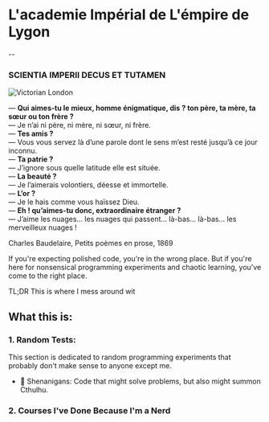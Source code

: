 # L'academie Impérial de L'émpire de Lygon
--
### SCIENTIA IMPERII DECUS ET TUTAMEN

![Victorian London](https://i.pinimg.com/564x/49/8f/24/498f2486dbbb654c88648087d48386d0.jpg)

— **Qui aimes-tu le mieux, homme énigmatique, dis ? ton père, ta mère, ta sœur ou ton frère ?**  
— Je n’ai ni père, ni mère, ni sœur, ni frère.  
— **Tes amis ?**  
— Vous vous servez là d’une parole dont le sens m’est resté jusqu’à ce jour inconnu.  
— **Ta patrie ?**  
— J’ignore sous quelle latitude elle est située.  
— **La beauté ?**  
— Je l’aimerais volontiers, déesse et immortelle.  
— **L’or ?**  
— Je le hais comme vous haïssez Dieu.  
— **Eh ! qu’aimes-tu donc, extraordinaire étranger ?**  
— J’aime les nuages… les nuages qui passent… là-bas… là-bas… les merveilleux nuages !

Charles Baudelaire, Petits poèmes en prose, 1869



If you're expecting polished code, you're in the wrong place. But if you're here for nonsensical programming experiments and chaotic learning, you’ve come to the right place.

TL;DR
This is where I mess around wit
## What this is:

### 1. Random Tests: 
This section is dedicated to random programming experiments that probably don't make sense to anyone except me.

- 🔧 Shenanigans: Code that might solve problems, but also might summon Cthulhu.

### 2. Courses I've Done Because I'm a Nerd

